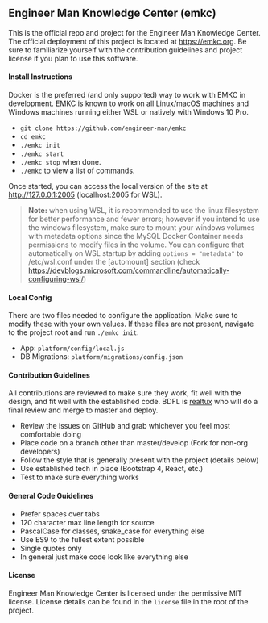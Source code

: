 ## Engineer Man Knowledge Center (emkc)
This is the official repo and project for the Engineer Man Knowledge Center. The official deployment of this project
is located at https://emkc.org. Be sure to familiarize yourself with the contribution guidelines and project license
if you plan to use this software.


#### Install Instructions
Docker is the preferred (and only supported) way to work with EMKC in development. EMKC is known to work on all
Linux/macOS machines and Windows machines running either WSL or natively with Windows 10 Pro.
- `git clone https://github.com/engineer-man/emkc`
- `cd emkc`
- `./emkc init`
- `./emkc start`
- `./emkc stop` when done.
- `./emkc` to view a list of commands.

Once started, you can access the local version of the site at http://127.0.0.1:2005 (localhost:2005 for WSL).

>**Note:** when using WSL, it is recommended to use the linux filesystem for better performance and fewer errors; however if you intend to use the windows filesystem, make sure to mount your windows volumes with metadata options since the MySQL Docker Container needs permissions to modify files in the volume. You can configure that automatically on WSL startup by adding `options = "metadata"` to /etc/wsl.conf under the [automount]
>section (check https://devblogs.microsoft.com/commandline/automatically-configuring-wsl/)

#### Local Config
There are two files needed to configure the application. Make sure to modify these with your own values. If
these files are not present, navigate to the project root and run `./emkc init`.
- App: `platform/config/local.js`
- DB Migrations: `platform/migrations/config.json`


#### Contribution Guidelines
All contributions are reviewed to make sure they work, fit well with the design, and fit well with
the established code. BDFL is [realtux](https://github.com/realtux) who will do a final review and merge
to master and deploy.
- Review the issues on GitHub and grab whichever you feel most comfortable doing
- Place code on a branch other than master/develop (Fork for non-org developers)
- Follow the style that is generally present with the project (details below)
- Use established tech in place (Bootstrap 4, React, etc.)
- Test to make sure everything works


#### General Code Guidelines
- Prefer spaces over tabs
- 120 character max line length for source
- PascalCase for classes, snake_case for everything else
- Use ES9 to the fullest extent possible
- Single quotes only
- In general just make code look like everything else


#### License
Engineer Man Knowledge Center is licensed under the permissive MIT license. License details can be found
in the `license` file in the root of the project.
